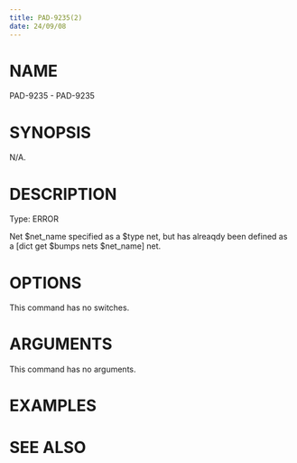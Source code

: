 ```yaml
---
title: PAD-9235(2)
date: 24/09/08
---
```


# NAME

PAD-9235 - PAD-9235

# SYNOPSIS

N/A.

# DESCRIPTION

Type: ERROR

Net $net_name specified as a $type net, but has alreaqdy been defined as a [dict get $bumps nets $net_name] net.

# OPTIONS

This command has no switches.

# ARGUMENTS

This command has no arguments.

# EXAMPLES

# SEE ALSO
